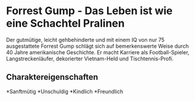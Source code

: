 # Forrest Gump - Das Leben ist wie eine Schachtel Pralinen
Der gutmütige, leicht gehbehinderte und mit einem IQ von nur 75 ausgestattete Forrest Gump schlägt sich auf bemerkenswerte Weise durch 40 Jahre amerikanische Geschichte. Er macht Karriere als Football-Spieler, Langstreckenläufer, dekorierter Vietnam-Held und Tischtennis-Profi.

## Charaktereigenschaften
*Sanftmütig
*Unschuldig
*Kindlich
*Freundlich
